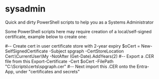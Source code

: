 # sysadmin
Quick and dirty PowerShell scripts to help you as a Systems Administrator

Some PowerShell scripts here may require creation of a local/self-signed certificate, example below to create one:

#-- Create cert in user certificate store with 2-year expiry
$oCert = New-SelfSignedCertificate -Subject spgraph -CertStoreLocation Cert:\CurrentUser\My -NotAfter (Get-Date).AddYears(2)
#-- Export a .CER file from this
Export-Certificate -Cert $oCert -FilePath "C:\Scripts\certs\spgraph.cer"
#-- Next import this .CER onto the Entra-App, under "certificates and secrets"
